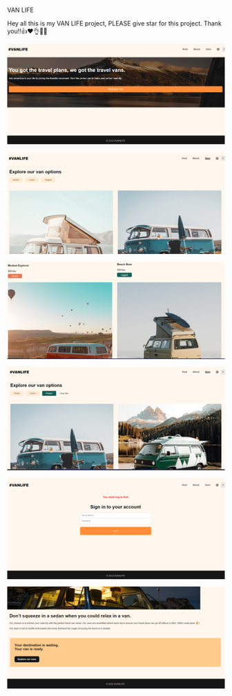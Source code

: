 VAN  LIFE

Hey all this is my VAN LIFE project, PLEASE give star for this project. Thank you!!👍❤️👌🥳😎

![Alt text](<Screenshot 2024-01-08 145041.png>)


![Alt text](<Screenshot 2024-01-08 145121.png>)


 ![Alt text](<Screenshot 2024-01-08 145145.png>) 


 ![Alt text](<Screenshot 2024-01-08 145218.png>)


 ![Alt text](<Screenshot 2024-01-08 145239.png>) 

 
 ![Alt text](<Screenshot 2024-01-08 145741.png>)
